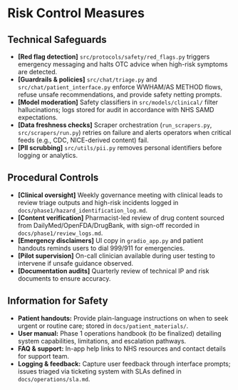# Risk Control Measures

## Technical Safeguards
- **[Red flag detection]** `src/protocols/safety/red_flags.py` triggers emergency messaging and halts OTC advice when high-risk symptoms are detected.
- **[Guardrails & policies]** `src/chat/triage.py` and `src/chat/patient_interface.py` enforce WWHAM/AS METHOD flows, refuse unsafe recommendations, and provide safety netting prompts.
- **[Model moderation]** Safety classifiers in `src/models/clinical/` filter hallucinations; logs stored for audit in accordance with NHS SAMD expectations.
- **[Data freshness checks]** Scraper orchestration (`run_scrapers.py`, `src/scrapers/run.py`) retries on failure and alerts operators when critical feeds (e.g., CDC, NICE-derived content) fail.
- **[PII scrubbing]** `src/utils/pii.py` removes personal identifiers before logging or analytics.

## Procedural Controls
- **[Clinical oversight]** Weekly governance meeting with clinical leads to review triage outputs and high-risk incidents logged in `docs/phase1/hazard_identification_log.md`.
- **[Content verification]** Pharmacist-led review of drug content sourced from DailyMed/OpenFDA/DrugBank, with sign-off recorded in `docs/phase1/review_logs.md`.
- **[Emergency disclaimers]** UI copy in `gradio_app.py` and patient handouts reminds users to dial 999/911 for emergencies.
- **[Pilot supervision]** On-call clinician available during user testing to intervene if unsafe guidance observed.
- **[Documentation audits]** Quarterly review of technical IP and risk documents to ensure accuracy.

## Information for Safety
- **Patient handouts:** Provide plain-language instructions on when to seek urgent or routine care; stored in `docs/patient_materials/`.
- **User manual:** Phase 1 operations handbook (to be finalized) detailing system capabilities, limitations, and escalation pathways.
- **FAQ & support:** In-app help links to NHS resources and contact details for support team.
- **Logging & feedback:** Capture user feedback through interface prompts; issues triaged via ticketing system with SLAs defined in `docs/operations/sla.md`.

